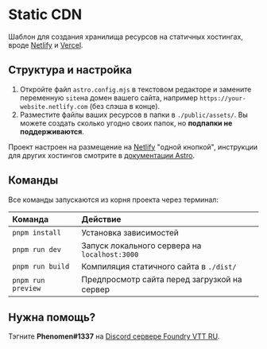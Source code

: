 # Static CDN

Шаблон для создания хранилища ресурсов на статичных хостингах, вроде [Netlify](https://www.netlify.com/) и [Vercel](https://vercel.com/).

## Структура и настройка

1. Откройте файл `astro.config.mjs` в текстовом редакторе и замените переменную `site`на домен вашего сайта, например `https://your-website.netlify.com` (без слэша в конце).
2. Разместите файлы ваших ресурсов в папки в `./public/assets/`. Вы можете создать сколько угодно своих папок, но **подпапки не поддерживаются**.

Проект настроен на размещение на [Netlify](https://www.netlify.com/) "одной кнопкой", инструкции для других хостингов смотрите в [документации Astro](https://docs.astro.build/en/guides/deploy/).

## Команды

Все команды запускаются из корня проекта через терминал:

| Команда            | Действие                                      |
| :----------------- | :-------------------------------------------- |
| `pnpm install`     | Установка зависимостей                        |
| `pnpm run dev`     | Запуск локального сервера на `localhost:3000` |
| `pnpm run build`   | Компиляция статичного сайта в `./dist/`       |
| `pnpm run preview` | Предпросмотр сайта перед загрузкой на сервер  |

## Нужна помощь?

Тэгните **Phenomen#1337** на [Discord сервере Foundry VTT RU](https://discord.gg/Z2CXFy35WF).
